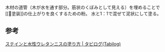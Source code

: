 木材の道管（木が水を通す部分。筋状のくぼみとして見える）を埋めることで[[🔨塗装]]の仕上がりを良くするための粉。
水と1：1で混ぜて泥状にして塗る。

## 参考
[ステインと水性ウレタンニスの塗り方 | タビログ(Tabilog)](https://blog.e-photographer.net/stain-urethane-varnish?lang=ja)